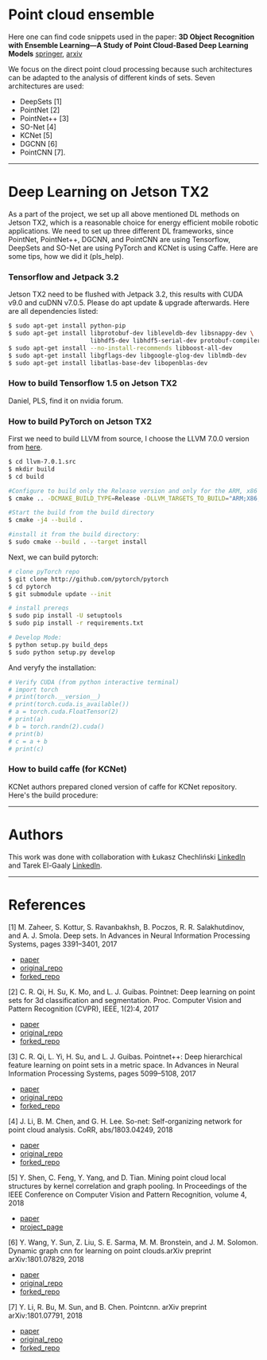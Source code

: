 # Point cloud ensemble

Here one can find code snippets used in the paper: **3D Object Recognition with Ensemble Learning—A Study of Point Cloud-Based Deep Learning Models** [springer](https://link.springer.com/chapter/10.1007/978-3-030-33723-0_9), [arxiv](https://arxiv.org/abs/1904.08159)

We focus on the direct point cloud processing because such architectures can be adapted to the analysis of different kinds of sets. Seven architectures are used:
- DeepSets [1]
- PointNet [2]
- PointNet++ [3]
- SO-Net [4]
- KCNet [5]
- DGCNN [6]
- PointCNN [7]. 

---

# Deep Learning on Jetson TX2

As a part of the project, we set up all above mentioned DL methods on Jetson TX2, which is a reasonable choice for energy efficient mobile robotic applications. We need to set up three different DL frameworks, since PointNet, PointNet++, DGCNN, and PointCNN are using Tensorflow, DeepSets and SO-Net are using PyTorch and KCNet is using Caffe. Here are some tips, how we did it (pls_help).

### Tensorflow and Jetpack 3.2

Jetson TX2 need to be flushed with Jetpack 3.2, this results with CUDA v9.0 and cuDNN v7.0.5. Please do apt update & upgrade afterwards. Here are all dependencies listed:

```sh
$ sudo apt-get install python-pip
$ sudo apt-get install libprotobuf-dev libleveldb-dev libsnappy-dev \
                       libhdf5-dev libhdf5-serial-dev protobuf-compiler
$ sudo apt-get install --no-install-recommends libboost-all-dev
$ sudo apt-get install libgflags-dev libgoogle-glog-dev liblmdb-dev
$ sudo apt-get install libatlas-base-dev libopenblas-dev
```

### How to build Tensorflow 1.5 on Jetson TX2

Daniel, PLS, find it on nvidia forum.

### How to build PyTorch on Jetson TX2

First we need to build LLVM from source, I choose the LLVM 7.0.0 version from [here](http://releases.llvm.org/download.html).

```sh
$ cd llvm-7.0.1.src
$ mkdir build
$ cd build

#Configure to build only the Release version and only for the ARM, x86 and AArch64 architectures
$ cmake .. -DCMAKE_BUILD_TYPE=Release -DLLVM_TARGETS_TO_BUILD="ARM;X86;AArch64"

#Start the build from the build directory
$ cmake -j4 --build .

#install it from the build directory:
$ sudo cmake --build . --target install
```

Next, we can build pytorch:
```sh
# clone pyTorch repo
$ git clone http://github.com/pytorch/pytorch
$ cd pytorch
$ git submodule update --init

# install prereqs
$ sudo pip install -U setuptools
$ sudo pip install -r requirements.txt

# Develop Mode:
$ python setup.py build_deps
$ sudo python setup.py develop
```

And veryfy the installation:

```sh
# Verify CUDA (from python interactive terminal)
# import torch
# print(torch.__version__)
# print(torch.cuda.is_available())
# a = torch.cuda.FloatTensor(2)
# print(a)
# b = torch.randn(2).cuda()
# print(b)
# c = a + b
# print(c)
```

### How to build caffe (for KCNet)

KCNet authors prepared cloned version of caffe for KCNet repository. Here's the build procedure:

---

# Authors

This work was done with collaboration with Łukasz Chechliński [LinkedIn](https://www.linkedin.com/in/%C5%82ukasz-chechli%C5%84ski-38b469185) and Tarek El-Gaaly [LinkedIn](https://www.linkedin.com/in/tarekelgaaly/). 

---

# References

[1] M.  Zaheer,  S.  Kottur,  S.  Ravanbakhsh,  B.  Poczos,  R.  R. Salakhutdinov, and A. J. Smola.  Deep sets.  In Advances in Neural Information Processing Systems, pages 3391–3401, 2017
- [paper](https://arxiv.org/abs/1703.06114)
- [original_repo](https://github.com/manzilzaheer/DeepSets)
- [forked_repo](https://github.com/dkoguciuk/DeepSets)

[2] C. R. Qi, H. Su, K. Mo, and L. J. Guibas.  Pointnet:  Deep learning on point sets for 3d classification and segmentation. Proc.  Computer  Vision  and  Pattern  Recognition  (CVPR), IEEE, 1(2):4, 2017
- [paper](https://arxiv.org/abs/1612.00593)
- [original_repo](https://github.com/charlesq34/pointnet)
- [forked_repo](https://github.com/dkoguciuk/pointnet)

[3] C. R. Qi, L. Yi, H. Su, and L. J. Guibas. Pointnet++: Deep hierarchical feature learning on point sets in a metric space. In Advances in Neural Information Processing Systems, pages 5099–5108, 2017
- [paper](https://arxiv.org/abs/1706.02413)
- [original_repo](https://github.com/charlesq34/pointnet2)
- [forked_repo](https://github.com/dkoguciuk/pointnet2)

[4] J. Li, B. M. Chen, and G. H. Lee.  So-net:  Self-organizing network  for  point  cloud  analysis. CoRR,  abs/1803.04249, 2018
- [paper](https://arxiv.org/abs/1803.04249)
- [original_repo](https://github.com/lijx10/SO-Net)
- [forked_repo](https://github.com/dkoguciuk/so-net)

[5] Y. Shen, C. Feng, Y. Yang, and D. Tian.  Mining point cloud local structures by kernel correlation and graph pooling.  In Proceedings  of  the  IEEE  Conference  on  Computer  Vision and Pattern Recognition, volume 4, 2018
- [paper](https://arxiv.org/abs/1712.06760)
- [project_page](http://www.merl.com/research/?research=license-request&sw=KCNet)

[6] Y. Wang, Y. Sun, Z. Liu, S. E. Sarma, M. M. Bronstein, and J. M. Solomon. Dynamic graph cnn for learning on point clouds.arXiv preprint arXiv:1801.07829, 2018
- [paper](https://arxiv.org/abs/1801.07829)
- [original_repo](https://github.com/WangYueFt/dgcnn)
- [forked_repo](https://github.com/dkoguciuk/dgcnn)

[7] Y. Li, R. Bu, M. Sun, and B. Chen. Pointcnn. arXiv preprint arXiv:1801.07791, 2018
- [paper](https://arxiv.org/abs/1801.07791)
- [original_repo](https://github.com/yangyanli/PointCNN)
- [forked_repo](https://github.com/dkoguciuk/pointcnn)
